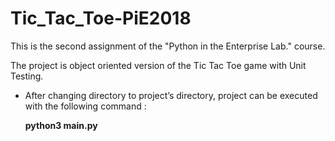 # Tic_Tac_Toe-PiE2018

This is the second assignment of the "Python in the Enterprise Lab." course.

The project is object oriented version of the  Tic Tac Toe game  with Unit Testing.


- After changing directory to project’s directory, project can be executed with the following command :

   **python3 main.py**

